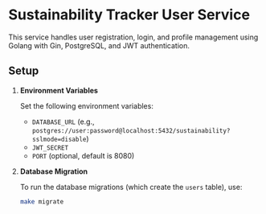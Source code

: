 # Sustainability Tracker User Service

This service handles user registration, login, and profile management using Golang with Gin, PostgreSQL, and JWT authentication.

## Setup

1. **Environment Variables**

   Set the following environment variables:
   - `DATABASE_URL` (e.g., `postgres://user:password@localhost:5432/sustainability?sslmode=disable`)
   - `JWT_SECRET`
   - `PORT` (optional, default is 8080)

2. **Database Migration**

   To run the database migrations (which create the `users` table), use:

   ```sh
   make migrate